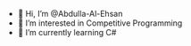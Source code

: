 - 👋 Hi, I’m @Abdulla-Al-Ehsan
- 👀 I’m interested in Competitive Programming
- 🌱 I’m currently learning C#

  

<!---
Abdulla-Al-Ehsan/Abdulla-Al-Ehsan is a ✨ special ✨ repository because its `README.md` (this file) appears on your GitHub profile.
You can click the Preview link to take a look at your changes.
--->
